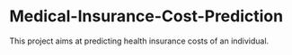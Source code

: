 # Medical-Insurance-Cost-Prediction
This project aims at predicting health insurance costs of an individual.

